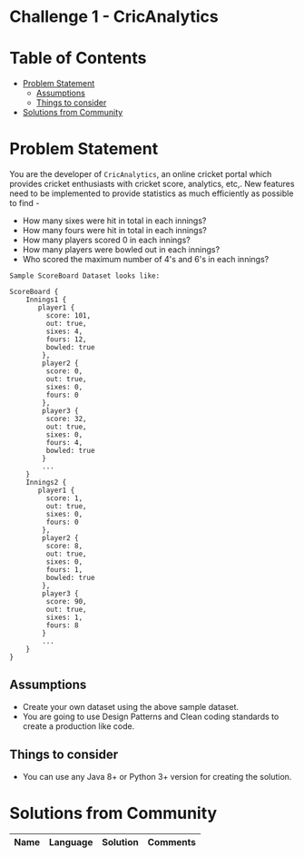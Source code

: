 # Challenge 1 - CricAnalytics

# Table of Contents
- [Problem Statement](#problem-statement)
    - [Assumptions](#assumptions)
    - [Things to consider](#things-to-consider)
- [Solutions from Community](#solutions-from-community)

# Problem Statement
You are the developer of `CricAnalytics`, an online cricket portal which provides cricket enthusiasts with cricket score, analytics, etc,.
New features need to be implemented to provide statistics as much efficiently as possible to find - 
- How many sixes were hit in total in each innings?
- How many fours were hit in total in each innings?
- How many players scored 0 in each innings?
- How many players were bowled out in each innings?
- Who scored the maximum number of 4's and 6's in each innings?

`Sample ScoreBoard Dataset looks like: `
```
ScoreBoard {
    Innings1 {
       player1 {
         score: 101,
         out: true, 
         sixes: 4,
         fours: 12,
         bowled: true
        },
        player2 {
         score: 0,
         out: true, 
         sixes: 0,
         fours: 0
        },
        player3 {
         score: 32,
         out: true, 
         sixes: 0,
         fours: 4,
         bowled: true
        }
        ...
    }
    Innings2 {
       player1 {
         score: 1,
         out: true, 
         sixes: 0,
         fours: 0
        },
        player2 {
         score: 8,
         out: true, 
         sixes: 0,
         fours: 1,
         bowled: true
        },
        player3 {
         score: 90,
         out: true, 
         sixes: 1,
         fours: 8
        }
        ...
    }
}
```

## Assumptions
- Create your own dataset using the above sample dataset.
- You are going to use Design Patterns and Clean coding standards to create a production like code.

## Things to consider
- You can use any Java 8+  or Python 3+ version for creating the solution.

# Solutions from Community
Name      | Language   |  Solution      | Comments 
----      | ----       |  ----          | ----
